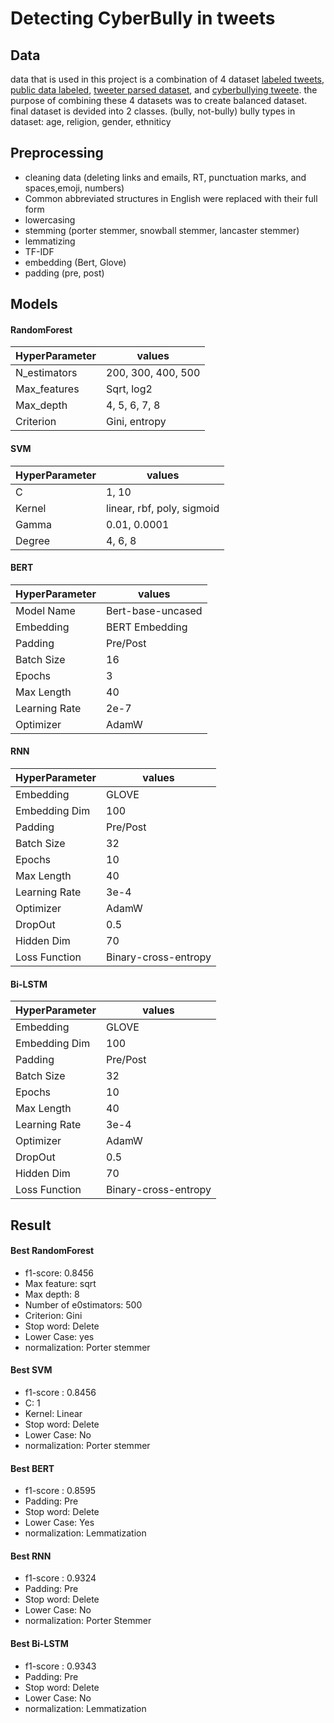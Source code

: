 # Detecting CyberBully in tweets
## Data
data that is used in this project is a combination of 4 dataset [labeled tweets](https://github.com/dhavalpotdar/detecting-offensive-language-in-tweets/blob/master/labeled_tweets.csv), [public data labeled](https://github.com/dhavalpotdar/detecting-offensive-language-in-tweets/blob/master/public_data_labeled.csv), [tweeter parsed dataset](https://data.mendeley.com/datasets/jf4pzyvnpj/1), and [cyberbullying tweete](https://www.kaggle.com/datasets/andrewmvd/cyberbullying-classificatio).
the purpose of combining these 4 datasets was to create balanced dataset.
final dataset is devided into 2 classes. (bully, not-bully)
bully types in dataset: age, religion, gender, ethniticy
## Preprocessing
- cleaning data (deleting links and emails, RT, punctuation marks, and spaces,emoji, numbers)
- Common abbreviated structures in English were replaced with their full form
- lowercasing 
- stemming (porter stemmer, snowball stemmer, lancaster stemmer)
- lemmatizing
- TF-IDF
- embedding (Bert, Glove)
- padding (pre, post)

## Models
#### RandomForest

| HyperParameter | values |
| ------ | ------ |
| N_estimators |200, 300, 400, 500 |
| Max_features | Sqrt, log2 |
| Max_depth | 4, 5, 6, 7, 8 |
| Criterion |Gini, entropy |

#### SVM

| HyperParameter | values |
| ------ | ------ |
| C |1, 10 |
| Kernel | linear, rbf, poly, sigmoid |
| Gamma | 0.01, 0.0001 |
| Degree | 4, 6, 8 |

#### BERT

| HyperParameter | values |
| ------ | ------ |
| Model Name |Bert-base-uncased|
| Embedding | BERT Embedding |
| Padding |Pre/Post |
| Batch Size | 16 |
|Epochs|3|
|Max Length|40|
|Learning Rate|2e-7|
|Optimizer|AdamW|

#### RNN

| HyperParameter | values |
| ------ | ------ |
| Embedding |GLOVE|
| Embedding Dim | 100 |
| Padding |Pre/Post |
| Batch Size | 32 |
|Epochs|10|
|Max Length|40|
|Learning Rate|3e-4|
|Optimizer|AdamW|
|DropOut|0.5|
|Hidden Dim|70|
|Loss Function|Binary-cross-entropy|

#### Bi-LSTM

| HyperParameter | values |
| ------ | ------ |
| Embedding |GLOVE|
| Embedding Dim | 100 |
| Padding |Pre/Post |
| Batch Size | 32 |
|Epochs|10|
|Max Length|40|
|Learning Rate|3e-4|
|Optimizer|AdamW|
|DropOut|0.5|
|Hidden Dim|70|
|Loss Function|Binary-cross-entropy|

## Result
#### Best RandomForest
- f1-score: 0.8456
- Max feature: sqrt
- Max depth: 8
- Number of e0stimators: 500
- Criterion: Gini
- Stop word: Delete
- Lower Case: yes
- normalization: Porter stemmer

#### Best SVM
- f1-score : 0.8456
- C: 1
- Kernel: Linear
- Stop word: Delete
- Lower Case: No
- normalization: Porter stemmer

#### Best BERT
- f1-score : 0.8595
- Padding: Pre
- Stop word: Delete
- Lower Case: Yes
- normalization: Lemmatization

#### Best RNN
- f1-score : 0.9324
- Padding: Pre
- Stop word: Delete
- Lower Case: No
- normalization: Porter Stemmer

#### Best Bi-LSTM
- f1-score : 0.9343
- Padding: Pre
- Stop word: Delete
- Lower Case: No
- normalization: Lemmatization

